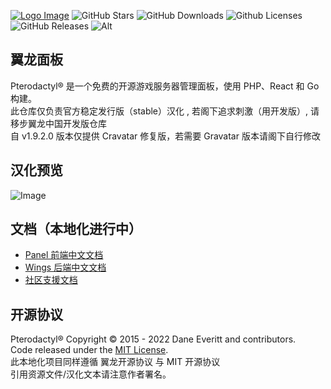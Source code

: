 [![Logo Image](https://api.pterodactyl.top/logos/new/pterodactyl_china_logo.png)](https://pterodactyl.top)
![GitHub Stars](https://img.shields.io/github/stars/pterodactyl-china/pterodactyl-china-stable?style=for-the-badge&logo=appveyor)
![GitHub Downloads](https://img.shields.io/github/downloads/pterodactyl-china/pterodactyl-china-stable/total?style=for-the-badge)
![Github Licenses](https://img.shields.io/github/license/pterodactyl-china/pterodactyl-china-stable?style=for-the-badge&logo=appveyor)
![GitHub Releases](https://img.shields.io/github/v/release/pterodactyl-china/pterodactyl-china-stable?style=for-the-badge&logo=appveyor)
![Alt](https://repobeats.axiom.co/api/embed/81d74e5ff38632323a070c8c1f618cd96f59d9ee.svg "Repobeats analytics image")


## 翼龙面板
Pterodactyl® 是一个免费的开源游戏服务器管理面板，使用 PHP、React 和 Go 构建。  
此仓库仅负责官方稳定发行版（stable）汉化 , 若阁下追求刺激（用开发版）, 请移步翼龙中国开发版仓库  
自 v1.9.2.0 版本仅提供 Cravatar 修复版，若需要 Gravatar 版本请阁下自行修改    

## 汉化预览
![Image](https://s1.ax1x.com/2022/06/28/jZbYXd.jpg)  

## 文档（本地化进行中）
* [Panel 前端中文文档](https://pterodactyl.top/panel/1.0/getting_started.html)
* [Wings 后端中文文档](https://pterodactyl.top/wings/1.0/installing.html)
* [社区支援文档](https://pterodactyl.io/community/about.html)

## 开源协议
Pterodactyl® Copyright © 2015 - 2022 Dane Everitt and contributors.  
Code released under the [MIT License](./LICENSE.md).  
此本地化项目同样遵循 翼龙开源协议 与 MIT 开源协议   
引用资源文件/汉化文本请注意作者署名。  
